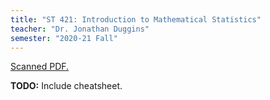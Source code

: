 ```yaml
---
title: "ST 421: Introduction to Mathematical Statistics"
teacher: "Dr. Jonathan Duggins"
semester: "2020-21 Fall"
---
```


[Scanned PDF.](scan.pdf)

**TODO:** Include cheatsheet.
